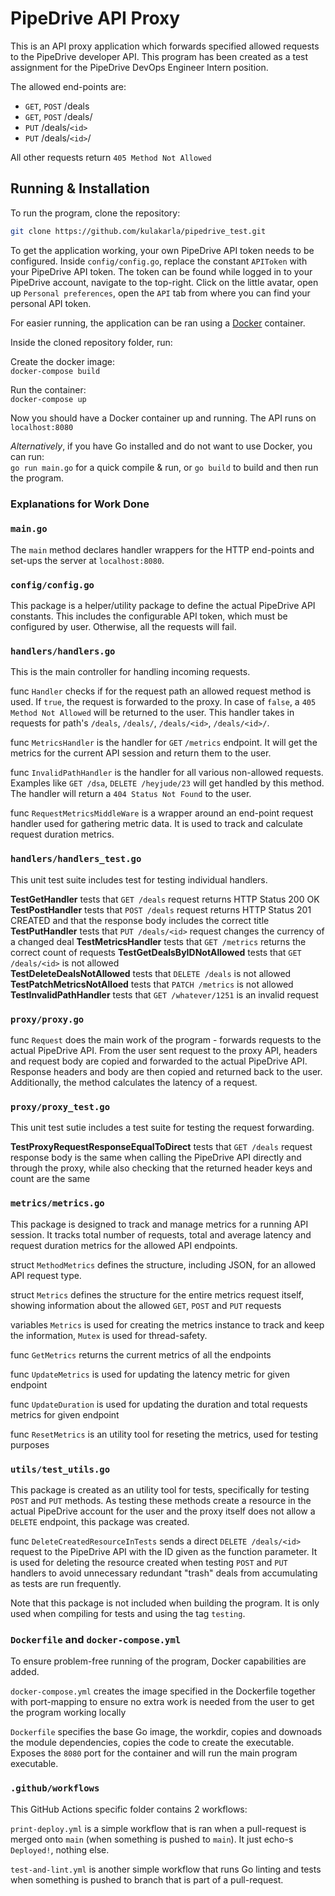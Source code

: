 # PipeDrive API Proxy

This is an API proxy application which forwards specified allowed requests to the PipeDrive developer API. This program has been created as a test assignment for the PipeDrive DevOps Engineer Intern position.

The allowed end-points are:
- `GET`, `POST` /deals
- `GET`, `POST` /deals/
- `PUT` /deals/`<id>`
- `PUT` /deals/`<id>`/

All other requests return `405 Method Not Allowed`

## Running & Installation

To run the program, clone the repository:

```sh
git clone https://github.com/kulakarla/pipedrive_test.git
```
To get the application working, your own PipeDrive API token needs to be configured. Inside `config/config.go`, replace the constant `APIToken` with your PipeDrive API token. The token can be found while logged in to your PipeDrive account, navigate to the top-right. Click on the little avatar, open up `Personal preferences`, open the `API` tab from where you can find your personal API token.

For easier running, the application can be ran using a [Docker](https://www.docker.com/) container.

Inside the cloned repository folder, run:

Create the docker image:  
`docker-compose build`

Run the container:  
`docker-compose up`

Now you should have a Docker container up and running.
The API runs on `localhost:8080`

*Alternatively*, if you have Go installed and do not want to use Docker, you can run:  
`go run main.go` for a quick compile & run, or `go build` to build and then run the program.


### Explanations for Work Done

### `main.go`

The `main` method declares handler wrappers for the HTTP end-points and set-ups the server at `localhost:8080`.

### `config/config.go`

This package is a helper/utility package to define the actual PipeDrive API constants. This includes the configurable API token, which must be configured by user. Otherwise, all the requests will fail.

### `handlers/handlers.go`

This is the main controller for handling incoming requests. 

func `Handler` checks if for the request path an allowed request method is used. If `true`, the request is forwarded to the proxy. In case of `false`, a `405 Method Not Allowed` will be returned to the user. This handler takes in requests for path's `/deals`, `/deals/`, `/deals/<id>`, `/deals/<id>/`.

func `MetricsHandler` is the handler for `GET` `/metrics` endpoint. It will get the metrics for the current API session and return them to the user.

func `InvalidPathHandler` is the handler for all various non-allowed requests. Examples like `GET /dsa`, `DELETE /heyjude/23` will get handled by this method. The handler will return a `404 Status Not Found` to the user.

func `RequestMetricsMiddleWare` is a wrapper around an end-point request handler used for gathering metric data. It is used to track and calculate request duration metrics.

### `handlers/handlers_test.go`

This unit test suite includes test for testing individual handlers.

**TestGetHandler** tests that `GET /deals`  request returns HTTP Status 200 OK  
**TestPostHandler** tests that `POST /deals`  request returns HTTP Status 201 CREATED and that the response body includes the correct title  
**TestPutHandler** tests that `PUT /deals/<id>` request changes the currency of a changed deal
**TestMetricsHandler** tests that `GET /metrics` returns the correct count of requests
**TestGetDealsByIDNotAllowed** tests that `GET /deals/<id>` is not allowed  
**TestDeleteDealsNotAllowed** tests that `DELETE /deals` is not allowed  
**TestPatchMetricsNotAlloed** tests that `PATCH /metrics` is not allowed  
**TestInvalidPathHandler** tests that `GET /whatever/1251` is an invalid request  

### `proxy/proxy.go`

func `Request` does the main work of the program - forwards requests to the actual PipeDrive API. From the user sent request to the proxy API, headers and request body are copied and forwarded to the actual PipeDrive API. Response headers and body are then copied and returned back to the user. Additionally, the method calculates the latency of a request.

### `proxy/proxy_test.go`

This unit test sutie includes a test suite for testing the request forwarding.

**TestProxyRequestResponseEqualToDirect** tests that `GET /deals` request response body is the same when calling the PipeDrive API directly and through the proxy, while also checking that the returned header keys and count are the same

### `metrics/metrics.go`

This package is designed to track and manage metrics for a running API session. It tracks total number of requests, total and average latency and request duration metrics for the allowed API endpoints.

struct `MethodMetrics` defines the structure, including JSON, for an allowed API request type.

struct `Metrics` defines the structure for the entire metrics request itself, showing information about the allowed `GET`, `POST` and `PUT` requests

variables `Metrics` is used for creating the metrics instance to track and keep the information, `Mutex` is used for thread-safety.

func `GetMetrics` returns the current metrics of all the endpoints

func `UpdateMetrics` is used for updating the latency metric for given endpoint

func `UpdateDuration` is used for updating the duration and total requests metrics for given endpoint

func `ResetMetrics` is an utility tool for reseting the metrics, used for testing purposes

### `utils/test_utils.go`

This package is created as an utility tool for tests, specifically for testing `POST` and `PUT` methods. As testing these methods create a resource in the actual PipeDrive account for the user and the proxy itself does not allow a `DELETE` endpoint, this package was created.

func `DeleteCreatedResourceInTests` sends a direct `DELETE /deals/<id>` request to the PipeDrive API with the ID given as the function parameter. It is used for deleting the resource created when testing `POST` and `PUT` handlers to avoid unnecessary redundant "trash" deals from accumulating as tests are run frequently. 

Note that this package is not included when building the program. It is only used when compiling for tests and using the tag `testing`.

### `Dockerfile` and `docker-compose.yml`

To ensure problem-free running of the program, Docker capabilities are added.

`docker-compose.yml` creates the image specified in the Dockerfile together with port-mapping to ensure no extra work is needed from the user to get the program working locally

`Dockerfile` specifies the base Go image, the workdir, copies and downoads the module dependencies, copies the code to create the executable. Exposes the `8080` port for the container and will run the main program executable.

### `.github/workflows`

This GitHub Actions specific folder contains 2 workflows:

`print-deploy.yml` is a simple workflow that is ran when a pull-request is merged onto `main` (when something is pushed to `main`). It just echo-s `Deployed!`, nothing else.

`test-and-lint.yml` is another simple workflow that runs Go linting and tests when something is pushed to branch that is part of a pull-request.